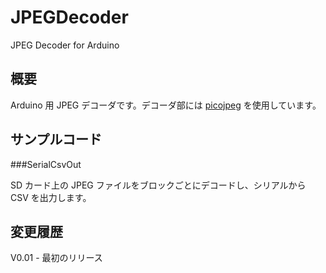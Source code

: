 JPEGDecoder
===========

JPEG Decoder for Arduino

概要
----
Arduino 用 JPEG デコーダです。デコーダ部には [picojpeg](https://code.google.com/p/picojpeg/) を使用しています。

サンプルコード
----
###SerialCsvOut

SD カード上の JPEG ファイルをブロックごとにデコードし、シリアルから CSV を出力します。

変更履歴
----
V0.01 - 最初のリリース